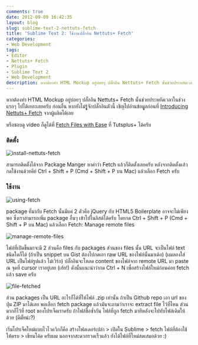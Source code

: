 ```yaml
---
comments: true
date: 2012-09-09 16:42:35
layout: blog
slug: sublime-text-2-nettuts-fetch
title: 'Sublime Text 2: ใช้งานปลั๊กอิน Nettuts+ Fetch'
categories:
- Web Development
tags:
- Editor
- Nettuts+ Fetch
- Plugin
- Sublime Text 2
- Web Development
description: หากต้องทำ HTML Mockup อยู่บ่อยๆ ปลั๊กอิน Nettuts+ Fetch นั้นช่วยประหยัดเวลาในช่วงแรกๆ ไปได้เยอะเลยครับ
---
```


หากต้องทำ HTML Mockup อยู่บ่อยๆ ปลั๊กอิน Nettuts+ Fetch นั้นช่วยประหยัดเวลาในช่วงแรกๆ ไปได้เยอะเลยครับ ก่อนอื่น หากยังไม่รูู้จักปลั๊กอินตัวนี้ เชิญไปอ่านข้อมููลก่อนที่ [Introducing Nettuts+ Fetch](http://net.tutsplus.com/articles/news/introducing-nettuts-fetch/) จากผู้ผลิตได้เลย

หรือชอบดู video ก็ดูได้ที่ [Fetch Files with Ease](https://tutsplus.com/lesson/fetch-files-with-ease/) ที่ Tutsplus+ ได้ครับ


### ติดตั้ง


![install-nettuts-fetch](http://farm9.staticflickr.com/8245/8506229417_48ec338571_o.png)

สามารถติดตั้งได้จาก Package Manger หาคำว่า Fetch แล้วก็ติดตั้งเลยครับ หลังจากติดตั้งแล้วกดใช้งานด้วยคีย์ Ctrl + Shift + P (Cmd + Shift + P บน Mac) แล้วเลือก Fetch ครับ


### ใช้งาน


![using-fetch](http://farm9.staticflickr.com/8374/8507342672_f6d71e2376_o.png)

package ที่มากับ Fetch นั้นมีแค่ 2 ตัวคือ jQuery กับ HTML5 Boilerplate อาจจะไม่เพียงพอ ซึ่งเราสามารถเพิ่ม package อื่นๆ เข้าไปในลิสต์ได้ครับ โดยกด Ctrl + Shift + P (Cmd + Shift + P บน Mac) แล้วเลือก Fetch: Manage remote files

![manage-remote-files](http://farm9.staticflickr.com/8234/8506234847_6d5d504ed6_z.jpg)

ไฟล์ที่เปิดขึ้นมาจะมี 2 ส่วนคือ files กับ packages ส่วนของ files นั้น URL จะเป็นไฟล์ text ชนิดใดก็ได้ (ถ้าเป็น snippet บน Gist ต้องไปกดเอา raw URL ของไฟล์นั้นมาเด้อ) (ผมลองใส่ URL เป็นไฟล์รูปแล้ว ไม่เวิร์ก) ปลั๊กอินจะโหลด content ของไฟล์จาก remote URL มา paste ณ จุดที่ cursor เราอยู่เลย (เฮ้ย!) ดังนั้นแนะนำว่ากด Ctrl + N เพื่อสร้างไฟล์ใหม่ก่อนค่อย fetch แล้ว save ครับ

![file-fetched](http://farm9.staticflickr.com/8094/8506239899_2ace529034_z.jpg)

ส่วน packages เป็น URL อะไรก็ได้ที่ให้ไฟล์ .zip เท่านั้น ถ้าเป็น Github repo เอา url ของปุ่ม ZIP มาได้เลย พอเลือก fetch package แล้วมันจะถามว่าเราจะ extract file ไว้ที่ไหน ส่วนมากก็ไว้ที่ root ของโปรเจ็คเราครับ ถ้าไฟล์ชื่อซ้ำกัน ไฟล์ที่ถูก fetch มาทีหลังจะไปทับไฟล์เดิมให้ด้วย (ดีมั้ยน่ะ?)

เริ่มโปรเจ็คใหม่แบบไวไวควิกก็คือ สร้างโฟลเดอร์เปล่า > เปิดใน Sublime > fetch ไฟล์ที่ต้องใช้ให้ครบ > เขียนโค้ด ครับผม นอกจากสะดวกรวดเร็วแล้ว ยังได้ไฟล์ที่ใหม่สดเสมอด้วย :)
